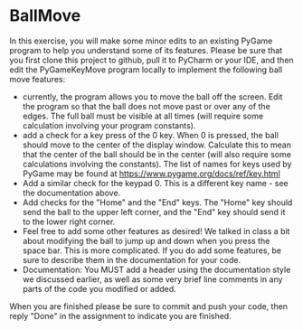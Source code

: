 # BallMove
In this exercise, you will make some minor edits to an existing PyGame program to help
you understand some of its features. Please be sure that you first clone this project to
github, pull it to PyCharm or your IDE, and then edit the PyGameKeyMove program locally
to implement the following ball move features:
- currently, the program allows you to move the ball off the screen. Edit the program
  so that the ball does not move past or over any of the edges. The full ball must be
  visible at all times (will require some calculation involving your program constants).
- add a check for a key press of the 0 key. When 0 is pressed, the ball should move to
  the center of the display window. Calculate this to mean that the center of the ball
  should be in the center (will also require some calculations involving the constants).
  The list of names for keys used by PyGame may be found at https://www.pygame.org/docs/ref/key.html
- Add a similar check for the keypad 0. This is a different key name - see the documentation 
  above.
- Add checks for the "Home" and the "End" keys. The "Home" key should send the ball to the
  upper left corner, and the "End" key should send it to the lower right corner.
- Feel free to add some other features as desired! We talked in class a bit about modifying the
  ball to jump up and down when you press the space bar. This is more complicated. If you do
  add some features, be sure to describe them in the documentation for your code.
- Documentation: You MUST add a header using the documentation style we discussed earlier, as well as
  some very brief line comments in any parts of the code you modified or added.
  
When you are finished please be sure to commit and push your code, then reply "Done" in the 
assignment to indicate you are finished.
